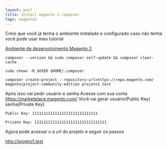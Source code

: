```yaml
---
layout: post
title: Install magento 2 composer
tags: magento2
---
```

Creio que você já tenha o ambiente instalado e configurado caso não tenha você pode usar meu tutorial

[Ambiente de desenvolvimento Magento 2](https://jonatanmachado.tk/install-ambiente-desenvolvimento-magento-2-ubuntu-19/)

```
composer --version && sudo composer self-update && composer clear-cache
```
```
sudo chown -R $USER $HOME/.composer
```
```
composer create-project --repository-url=https://repo.magento.com/ magento/project-community-edition projeto1.test
```

Após isso vai pedir usuário e senha
Acesse com sua conta https://marketplace.magento.com/
Você vai gerar usuário(Public Key) senha(Private Key)

```
Public Key: 11111111111111111111111111111

Private Key: 11111111111111111111111111111111
```

Agora pode acessar o a url do projeto e seguir os passos

http://projeto1.test
